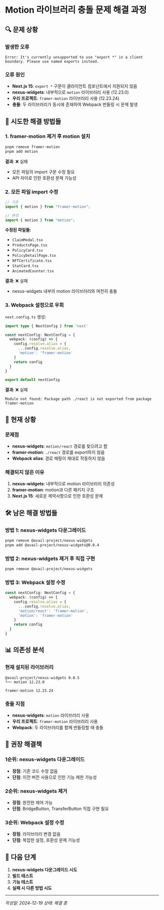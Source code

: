 # Motion 라이브러리 충돌 문제 해결 과정

## 🔍 문제 상황

### **발생한 오류**
```
Error: It's currently unsupported to use "export *" in a client boundary. Please use named exports instead.
```

### **오류 원인**
- **Next.js 15**: `export *` 구문이 클라이언트 컴포넌트에서 지원되지 않음
- **nexus-widgets**: 내부적으로 `motion` 라이브러리 사용 (12.23.0)
- **우리 프로젝트**: `framer-motion` 라이브러리 사용 (12.23.24)
- **충돌**: 두 라이브러리가 동시에 존재하여 Webpack 번들링 시 문제 발생

## 🔧 시도한 해결 방법들

### **1. framer-motion 제거 후 motion 설치**
```bash
pnpm remove framer-motion
pnpm add motion
```

**결과**: ❌ 실패
- 모든 파일의 import 구문 수정 필요
- API 차이로 인한 호환성 문제 가능성

### **2. 모든 파일 import 수정**
```typescript
// 기존
import { motion } from "framer-motion";

// 변경
import { motion } from "motion";
```

**수정된 파일들:**
- `ClaimModal.tsx`
- `ProductsPage.tsx`
- `PolicyCard.tsx`
- `PolicyDetailPage.tsx`
- `NFTCertificate.tsx`
- `StatCard.tsx`
- `AnimatedCounter.tsx`

**결과**: ❌ 실패
- nexus-widgets 내부의 motion 라이브러리와 여전히 충돌

### **3. Webpack 설정으로 우회**
`next.config.ts` 생성:
```typescript
import type { NextConfig } from 'next'

const nextConfig: NextConfig = {
  webpack: (config) => {
    config.resolve.alias = {
      ...config.resolve.alias,
      'motion': 'framer-motion'
    }
    return config
  }
}

export default nextConfig
```

**결과**: ❌ 실패
```
Module not found: Package path ./react is not exported from package framer-motion
```

## 🎯 현재 상황

### **문제점**
- **nexus-widgets**: `motion/react` 경로를 찾으려고 함
- **framer-motion**: `./react` 경로를 export하지 않음
- **Webpack alias**: 경로 매핑이 제대로 작동하지 않음

### **해결되지 않은 이유**
1. **nexus-widgets**: 내부적으로 motion 라이브러리 의존성
2. **framer-motion**: motion과 다른 패키지 구조
3. **Next.js 15**: 새로운 제약사항으로 인한 호환성 문제

## 🛠️ 남은 해결 방법들

### **방법 1: nexus-widgets 다운그레이드**
```bash
pnpm remove @avail-project/nexus-widgets
pnpm add @avail-project/nexus-widgets@0.0.4
```

### **방법 2: nexus-widgets 제거 후 직접 구현**
```bash
pnpm remove @avail-project/nexus-widgets
```

### **방법 3: Webpack 설정 수정**
```typescript
const nextConfig: NextConfig = {
  webpack: (config) => {
    config.resolve.alias = {
      ...config.resolve.alias,
      'motion/react': 'framer-motion',
      'motion': 'framer-motion'
    }
    return config
  }
}
```

## 📊 의존성 분석

### **현재 설치된 라이브러리**
```
@avail-project/nexus-widgets 0.0.5
└── motion 12.23.0

framer-motion 12.23.24
```

### **충돌 지점**
- **nexus-widgets**: `motion` 라이브러리 사용
- **우리 프로젝트**: `framer-motion` 라이브러리 사용
- **Webpack**: 두 라이브러리를 함께 번들링할 때 충돌

## 🎯 권장 해결책

### **1순위: nexus-widgets 다운그레이드**
- **장점**: 기존 코드 수정 없음
- **단점**: 이전 버전 사용으로 인한 기능 제한 가능성

### **2순위: nexus-widgets 제거**
- **장점**: 완전한 제어 가능
- **단점**: BridgeButton, TransferButton 직접 구현 필요

### **3순위: Webpack 설정 수정**
- **장점**: 라이브러리 변경 없음
- **단점**: 복잡한 설정, 호환성 문제 가능성

## 📝 다음 단계

1. **nexus-widgets 다운그레이드 시도**
2. **빌드 테스트**
3. **기능 테스트**
4. **실패 시 다른 방법 시도**

---
*작성일: 2024-12-19*
*상태: 해결 중*
